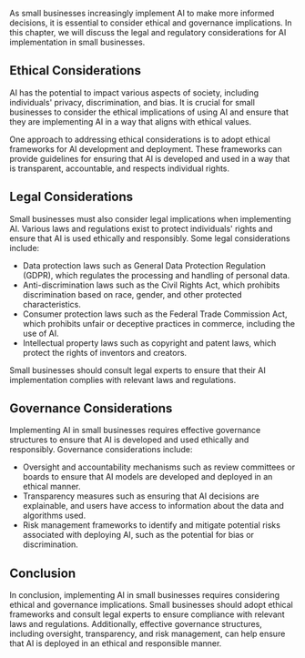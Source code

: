 
As small businesses increasingly implement AI to make more informed decisions, it is essential to consider ethical and governance implications. In this chapter, we will discuss the legal and regulatory considerations for AI implementation in small businesses.

Ethical Considerations
----------------------

AI has the potential to impact various aspects of society, including individuals' privacy, discrimination, and bias. It is crucial for small businesses to consider the ethical implications of using AI and ensure that they are implementing AI in a way that aligns with ethical values.

One approach to addressing ethical considerations is to adopt ethical frameworks for AI development and deployment. These frameworks can provide guidelines for ensuring that AI is developed and used in a way that is transparent, accountable, and respects individual rights.

Legal Considerations
--------------------

Small businesses must also consider legal implications when implementing AI. Various laws and regulations exist to protect individuals' rights and ensure that AI is used ethically and responsibly. Some legal considerations include:

* Data protection laws such as General Data Protection Regulation (GDPR), which regulates the processing and handling of personal data.
* Anti-discrimination laws such as the Civil Rights Act, which prohibits discrimination based on race, gender, and other protected characteristics.
* Consumer protection laws such as the Federal Trade Commission Act, which prohibits unfair or deceptive practices in commerce, including the use of AI.
* Intellectual property laws such as copyright and patent laws, which protect the rights of inventors and creators.

Small businesses should consult legal experts to ensure that their AI implementation complies with relevant laws and regulations.

Governance Considerations
-------------------------

Implementing AI in small businesses requires effective governance structures to ensure that AI is developed and used ethically and responsibly. Governance considerations include:

* Oversight and accountability mechanisms such as review committees or boards to ensure that AI models are developed and deployed in an ethical manner.
* Transparency measures such as ensuring that AI decisions are explainable, and users have access to information about the data and algorithms used.
* Risk management frameworks to identify and mitigate potential risks associated with deploying AI, such as the potential for bias or discrimination.

Conclusion
----------

In conclusion, implementing AI in small businesses requires considering ethical and governance implications. Small businesses should adopt ethical frameworks and consult legal experts to ensure compliance with relevant laws and regulations. Additionally, effective governance structures, including oversight, transparency, and risk management, can help ensure that AI is deployed in an ethical and responsible manner.
